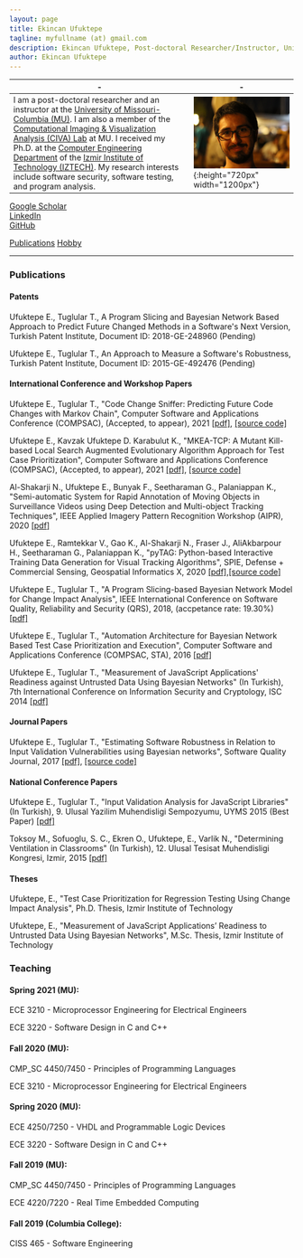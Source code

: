 ```yaml
---
layout: page
title: Ekincan Ufuktepe
tagline: myfullname (at) gmail.com
description: Ekincan Ufuktepe, Post-doctoral Researcher/Instructor, University of Missouri-Columbia
author: Ekincan Ufuktepe
---
```


| - | - |
|---|---|
| I am a post-doctoral researcher and an instructor at the [University of Missouri-Columbia (MU)](https://missouri.edu/). I am also a member of the [Computational Imaging & Visualization Analysis (CIVA) Lab](http://cell.missouri.edu/) at MU. I received my Ph.D. at the [Computer Engineering Department](https://ceng.iyte.edu.tr) of the [Izmir Institute of Technology (IZTECH)](https://ceng.iyte.edu.tr). My research interests include software security, software testing, and program analysis.     | ![](/image/headshot.png){:height="720px" width="1200px"} |

[Google Scholar](https://scholar.google.com/citations?user=nMoEPfwAAAAJ&hl=en)  
[LinkedIn](https://www.linkedin.com/in/ekincan-ufuktepe-8a208944/)  
[GitHub](https://github.com/ekincanufuktepe)  

[Publications](https://ekincanufuktepe.github.io/index.html)
[Hobby](https://ekincanufuktepe.github.io/hobby.html)

---

### Publications  

#### Patents 

Ufuktepe E., Tuglular T., A Program Slicing and Bayesian Network Based Approach to Predict Future Changed Methods in a Software's Next Version, Turkish Patent Institute, Document ID: 2018-GE-248960 (Pending)

Ufuktepe E., Tuglular T., An Approach to Measure a Software's Robustness, Turkish Patent Institute, Document ID: 2015-GE-492476 (Pending)

#### International Conference and Workshop Papers

Ufuktepe E., Tuglular T., "Code Change Sniffer: Predicting Future Code Changes with Markov Chain", Computer Software and Applications Conference (COMPSAC), (Accepted, to appear), 2021 [[pdf]](), [[source code]](https://github.com/ekincanufuktepe/code-change-sniffer)

Ufuktepe E., Kavzak Ufuktepe D. Karabulut K., "MKEA-TCP: A Mutant Kill-based Local Search Augmented Evolutionary Algorithm Approach for Test Case Prioritization", Computer Software and Applications Conference (COMPSAC), (Accepted, to appear), 2021 [[pdf]](), [[source code]](https://github.com/ekincanufuktepe/mkea-tcp)

Al-Shakarji N., Ufuktepe E., Bunyak F., Seetharaman G., Palaniappan K., "Semi-automatic System for Rapid Annotation of Moving Objects in Surveillance Videos using Deep Detection and Multi-object Tracking Techniques", IEEE Applied Imagery Pattern Recognition Workshop (AIPR), 2020 [[pdf]]()

Ufuktepe E., Ramtekkar V., Gao K., Al-Shakarji N., Fraser J., AliAkbarpour H., Seetharaman G., Palaniappan K., "pyTAG: Python-based Interactive Training Data Generation for Visual Tracking Algorithms", SPIE, Defense + Commercial Sensing, Geospatial Informatics X, 2020 [[pdf]](),[[source code]](https://github.com/CIVA-Lab/pyTAG)

Ufuktepe E., Tuglular T., "A Program Slicing-based Bayesian Network Model for Change Impact Analysis", IEEE International Conference on Software Quality, Reliability and Security (QRS), 2018, (accpetance rate: 19.30%) [[pdf]](/paper/2018_QRS_Ufuktepe_Tuglular.pdf)

Ufuktepe E., Tuglular T., "Automation Architecture for Bayesian Network Based Test Case Prioritization and Execution", Computer Software and Applications Conference (COMPSAC, STA), 2016 [[pdf]](/paper/2016_COMPSAC_Ufuktepe_Tuglular.pdf)

Ufuktepe E., Tuglular T., "Measurement of JavaScript Applications' Readiness against Untrusted Data Using Bayesian Networks" (In Turkish), 7th International Conference on Information Security and Cryptology, ISC 2014 [[pdf]](/paper/2014_ISC_Ufuktepe_Tuglular.pdf)


#### Journal Papers
<!-- Ufuktepe E., Tuglular T., "Predicting Future Code Changes with Markov Chains", 2020, (Manuscript in Preparation) -->

Ufuktepe E., Tuglular T., "Estimating Software Robustness in Relation to Input Validation Vulnerabilities using Bayesian networks", Software Quality Journal, 2017 [[pdf]](/paper/2017_SQJ_Ufuktepe_Tuglular.pdf), [[source code]](https://github.com/ekincanufuktepe/Measuring-Robustness-Against-Input-Validation-Attacks)

#### National Conference Papers
Ufuktepe E., Tuglular T., "Input Validation Analysis for JavaScript Libraries" (In Turkish), 9. Ulusal Yazilim Muhendisligi Sempozyumu, UYMS 2015 (Best Paper) [[pdf]](/paper/2015_UYMS_Ufuktepe_Tuglular.pdf)

Toksoy M., Sofuoglu, S. C., Ekren O., Ufuktepe, E., Varlik N., "Determining Ventilation in Classrooms" (In Turkish), 12. Ulusal Tesisat Muhendisligi Kongresi, Izmir, 2015 [[pdf]]()


#### Theses
Ufuktepe, E., "Test Case Prioritization for Regression Testing Using Change Impact Analysis", Ph.D. Thesis, Izmir Institute of Technology

Ufuktepe, E., "Measurement of JavaScript Applications’ Readiness to Untrusted Data Using Bayesian Networks", M.Sc. Thesis, Izmir Institute of Technology 


### Teaching  

#### Spring 2021 (MU):

ECE 3210 - Microprocessor Engineering for Electrical Engineers

ECE 3220 - Software Design in C and C++

#### Fall 2020 (MU):

CMP_SC 4450/7450 - Principles of Programming Languages

ECE 3210 - Microprocessor Engineering for Electrical Engineers

#### Spring 2020 (MU):

ECE 4250/7250 - VHDL and Programmable Logic Devices

ECE 3220 - Software Design in C and C++

#### Fall 2019 (MU):

CMP_SC 4450/7450 - Principles of Programming Languages

ECE 4220/7220 - Real Time Embedded Computing

#### Fall 2019 (Columbia College):

CISS 465 - Software Engineering

